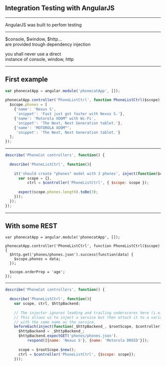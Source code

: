## Integration Testing with AngularJS

---

AngularJS was built to perfom testing

---

$console, $window, $http…  
are provided trough dependency injection

you shall never use a direct  
instance of console, window, http

---

## First example

```javascript
var phonecatApp = angular.module('phonecatApp', []);
 
phonecatApp.controller('PhoneListCtrl', function PhoneListCtrl($scope) {
  $scope.phones = [
    {'name': 'Nexus S',
     'snippet': 'Fast just got faster with Nexus S.'},
    {'name': 'Motorola XOOM™ with Wi-Fi',
     'snippet': 'The Next, Next Generation tablet.'},
    {'name': 'MOTOROLA XOOM™',
     'snippet': 'The Next, Next Generation tablet.'}
  ];
});
```

---

```javascript
describe('PhoneCat controllers', function() {
 
  describe('PhoneListCtrl', function(){
 
    it('should create "phones" model with 3 phones', inject(function($controller) {
      var scope = {},
          ctrl = $controller('PhoneListCtrl', { $scope: scope });
 
      expect(scope.phones.length).toBe(3);
    }));
  });
});
```

---

## With some REST

```jaavscript
var phonecatApp = angular.module('phonecatApp', []);
 
phonecatApp.controller('PhoneListCtrl', function PhoneListCtrl($scope) {
  $http.get('phones/phones.json').success(function(data) {
    $scope.phones = data;
  });
 
  $scope.orderProp = 'age';
});
```

---

```javascript
describe('PhoneCat controllers', function() {
 
  describe('PhoneListCtrl', function(){
    var scope, ctrl, $httpBackend;
 
    // The injector ignores leading and trailing underscores here (i.e. _$httpBackend_).
    // This allows us to inject a service but then attach it to a variable
    // with the same name as the service.
    beforeEach(inject(function(_$httpBackend_, $rootScope, $controller) {
      $httpBackend = _$httpBackend_;
      $httpBackend.expectGET('phones/phones.json').
          respond([{name: 'Nexus S'}, {name: 'Motorola DROID'}]);
 
      scope = $rootScope.$new();
      ctrl = $controller('PhoneListCtrl', {$scope: scope});
    }));
```